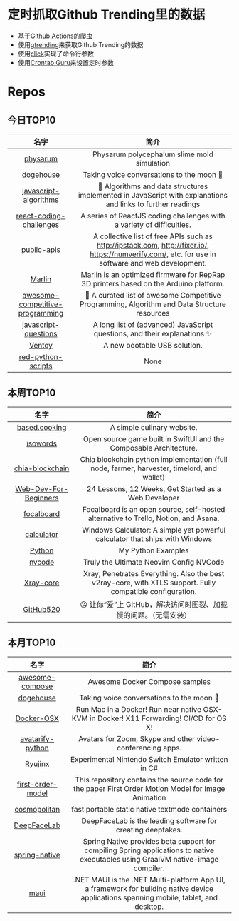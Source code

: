 # 定时抓取Github Trending里的数据
* 基于[Github Actions](https://docs.github.com/en/actions)的爬虫
* 使用[gtrending](https://github.com/hedythedev/gtrending)来获取Github Trending的数据
* 使用[click](https://github.com/pallets/click)实现了命令行参数
* 使用[Crontab Guru](https://crontab.guru/)来设置定时参数

# Repos
## 今日TOP10 
<!-- START OF DAILY_TOP10_REPOS -->
| 名字 | 简介 |
| :----: | :----: |
| [physarum](https://github.com/fogleman/physarum) | Physarum polycephalum slime mold simulation |
| [dogehouse](https://github.com/benawad/dogehouse) | Taking voice conversations to the moon 🚀 |
| [javascript-algorithms](https://github.com/trekhleb/javascript-algorithms) | 📝 Algorithms and data structures implemented in JavaScript with explanations and links to further readings |
| [react-coding-challenges](https://github.com/alexgurr/react-coding-challenges) | A series of ReactJS coding challenges with a variety of difficulties. |
| [public-apis](https://github.com/public-apis/public-apis) | A collective list of free APIs such as http://ipstack.com, http://fixer.io/, https://numverify.com/, etc. for use in software and web development. |
| [Marlin](https://github.com/MarlinFirmware/Marlin) | Marlin is an optimized firmware for RepRap 3D printers based on the Arduino platform. | Many commercial 3D printers come with Marlin installed. Check with your vendor if you need source code for your specific machine. |
| [awesome-competitive-programming](https://github.com/lnishan/awesome-competitive-programming) | 💎 A curated list of awesome Competitive Programming, Algorithm and Data Structure resources |
| [javascript-questions](https://github.com/lydiahallie/javascript-questions) | A long list of (advanced) JavaScript questions, and their explanations ✨ |
| [Ventoy](https://github.com/ventoy/Ventoy) | A new bootable USB solution. |
| [red-python-scripts](https://github.com/davidbombal/red-python-scripts) | None |
<!-- END OF DAILY_TOP10_REPOS -->

## 本周TOP10
<!-- START OF WEEKLY_TOP10_REPOS -->
| 名字 | 简介 |
| :----: | :----: |
| [based.cooking](https://github.com/LukeSmithxyz/based.cooking) | A simple culinary website. |
| [isowords](https://github.com/pointfreeco/isowords) | Open source game built in SwiftUI and the Composable Architecture. |
| [chia-blockchain](https://github.com/Chia-Network/chia-blockchain) | Chia blockchain python implementation (full node, farmer, harvester, timelord, and wallet) |
| [Web-Dev-For-Beginners](https://github.com/microsoft/Web-Dev-For-Beginners) | 24 Lessons, 12 Weeks, Get Started as a Web Developer |
| [focalboard](https://github.com/mattermost/focalboard) | Focalboard is an open source, self-hosted alternative to Trello, Notion, and Asana. |
| [calculator](https://github.com/microsoft/calculator) | Windows Calculator: A simple yet powerful calculator that ships with Windows |
| [Python](https://github.com/geekcomputers/Python) | My Python Examples |
| [nvcode](https://github.com/ChristianChiarulli/nvcode) | Truly the Ultimate Neovim Config NVCode |
| [Xray-core](https://github.com/XTLS/Xray-core) | Xray, Penetrates Everything. Also the best v2ray-core, with XTLS support. Fully compatible configuration. |
| [GitHub520](https://github.com/521xueweihan/GitHub520) | 😘 让你“爱”上 GitHub，解决访问时图裂、加载慢的问题。（无需安装） |
<!-- END OF WEEKLY_TOP10_REPOS -->

## 本月TOP10
<!-- START OF MONTHLY_TOP10_REPOS -->
| 名字 | 简介 |
| :----: | :----: |
| [awesome-compose](https://github.com/docker/awesome-compose) | Awesome Docker Compose samples |
| [dogehouse](https://github.com/benawad/dogehouse) | Taking voice conversations to the moon 🚀 |
| [Docker-OSX](https://github.com/sickcodes/Docker-OSX) | Run Mac in a Docker! Run near native OSX-KVM in Docker! X11 Forwarding! CI/CD for OS X! |
| [avatarify-python](https://github.com/alievk/avatarify-python) | Avatars for Zoom, Skype and other video-conferencing apps. |
| [Ryujinx](https://github.com/Ryujinx/Ryujinx) | Experimental Nintendo Switch Emulator written in C# |
| [first-order-model](https://github.com/AliaksandrSiarohin/first-order-model) | This repository contains the source code for the paper First Order Motion Model for Image Animation |
| [cosmopolitan](https://github.com/jart/cosmopolitan) | fast portable static native textmode containers |
| [DeepFaceLab](https://github.com/iperov/DeepFaceLab) | DeepFaceLab is the leading software for creating deepfakes. |
| [spring-native](https://github.com/spring-projects-experimental/spring-native) | Spring Native provides beta support for compiling Spring applications to native executables using GraalVM native-image compiler. |
| [maui](https://github.com/dotnet/maui) | .NET MAUI is the .NET Multi-platform App UI, a framework for building native device applications spanning mobile, tablet, and desktop. |
<!-- END OF MONTHLY_TOP10_REPOS -->
